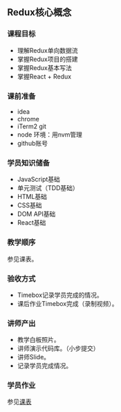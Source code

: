 ## Redux核心概念

### 课程目标
- 理解Redux单向数据流
- 掌握Redux项目的搭建
- 掌握Redux基本写法
- 掌握React + Redux

### 课前准备
- idea
- chrome
- iTerm2 git
- node 环境：用nvm管理
- github账号

### 学员知识储备
- JavaScript基础
- 单元测试（TDD基础）
- HTML基础
- CSS基础
- DOM API基础
- React基础

### 教学顺序
参见课表。

### 验收方式
- Timebox记录学员完成的情况。
- 课后作业Timebox完成（录制视频）。

### 讲师产出
- 教学白板照片。
- 讲师演示代码库。（小步提交）
- 讲师Slide。
- 记录学员完成情况。

### 学员作业
参见[课表](https://docs.google.com/spreadsheets/d/1c_wWdcSAv7c5LducJ-nDIFOtpDeNw8R6lhI9fL8cyUQ/edit#gid=779430066)
